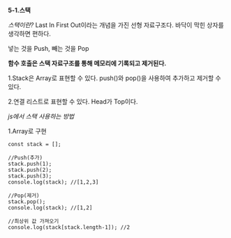 **5-1.스택**

_스택이란?_
Last In First Out이라는 개념을 가진 선형 자료구조다.
바닥이 막힌 상자를 생각하면 편하다.

넣는 것을 Push, 빼는 것을 Pop

**함수 호출은 스택 자료구조를 통해 메모리에 기록되고 제거된다.**

1.Stack은 Array로 표현할 수 있다.
push()와 pop()을 사용하여 추가하고 제거할 수 있다.

2.연결 리스트로 표현할 수 있다.
Head가 Top이다.

_js에서 스택 사용하는 방법_

1.Array로 구현

```
const stack = [];

//Push(추가)
stack.push(1);
stack.push(2);
stack.push(3);
console.log(stack); //[1,2,3]

//Pop(제거)
stack.pop();
console.log(stack); //[1,2]

//최상위 값 가져오기
console.log(stack[stack.length-1]); //2
```
